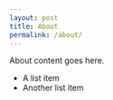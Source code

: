 ```yaml
---
layout: post
title: About
permalink: /about/
---
```


About content goes here.

* A list item
* Another list item
